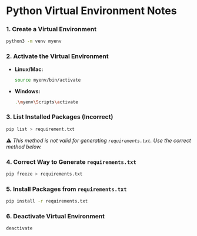 # **Python Virtual Environment Notes**

### **1. Create a Virtual Environment**

```bash
python3 -m venv myenv
```

### **2. Activate the Virtual Environment**

- **Linux/Mac:**
  ```bash
  source myenv/bin/activate
  ```
- **Windows:**
  ```bash
  .\myenv\Scripts\activate
  ```

### **3. List Installed Packages (Incorrect)**

```bash
pip list > requirement.txt
```

⚠️ _This method is not valid for generating `requirements.txt`. Use the correct method below._

### **4. Correct Way to Generate `requirements.txt`**

```bash
pip freeze > requirements.txt
```

### **5. Install Packages from `requirements.txt`**

```bash
pip install -r requirements.txt
```

### **6. Deactivate Virtual Environment**

```bash
deactivate
```
